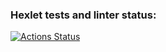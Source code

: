 ### Hexlet tests and linter status:
[![Actions Status](https://github.com/Mak3580/frontend-project-46/actions/workflows/hexlet-check.yml/badge.svg)](https://github.com/Mak3580/frontend-project-46/actions)